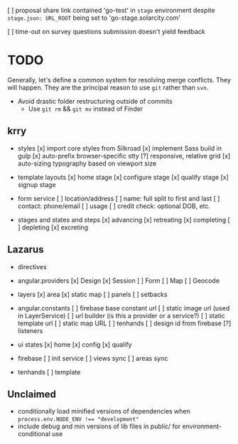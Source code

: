 [ ] proposal share link contained 'go-test' in `stage` environment despite `stage.json: URL_ROOT` being set to 'go-stage.solarcity.com'

[ ] time-out on survey questions submission doesn't yield feedback

# TODO

Generally, let's define a common system for resolving merge conflicts. They will happen. They are the principal reason to use `git` rather than `svn`.

* Avoid drastic folder restructuring outside of commits
    * Use `git rm` && `git mv` instead of Finder

## krry

* styles
    [x] import core styles from Silkroad
    [x] implement Sass build in gulp
    [x] auto-prefix browser-specific stty
    [?] responsive, relative grid
    [x] auto-sizing typography based on viewport size

* template layouts
    [x] home stage
    [x] configure stage
    [x] qualify stage
    [x] signup stage

* form service
    [ ] location/address
    [ ] name: full split to first and last
    [ ] contact: phone/email
    [ ] usage
    [ ] credit check: optional DOB, etc.

* stages and states and steps
    [x] advancing
    [x] retreating
    [x] completing
    [ ] depleting
    [x] excreting

## Lazarus

* directives

* angular.providers
    [x] Design
    [x] Session
    [ ] Form
    [ ] Map
    [ ] Geocode

* layers
    [x] area
    [x] static map
    [ ] panels
    [ ] setbacks

* angular.constants
    [ ] firebase base constant url
    [ ] static image url (used in LayerService)
    [ ] url builder (is this a provider or a service?)
        [ ] static template url
        [ ] static map URL
        [ ] tenhands
        [ ] design id from firebase
    [?] listeners

* ui states
    [x] home
    [x] config
    [x] qualify

* firebase
    [ ] init service
    [ ] views sync
    [ ] areas sync

* tenhands
    [ ] template

## Unclaimed

* conditionally load minified versions of dependencies when `process.env.NODE_ENV !== "development"`
* include debug and min versions of lib files in public/ for environment-conditional use
